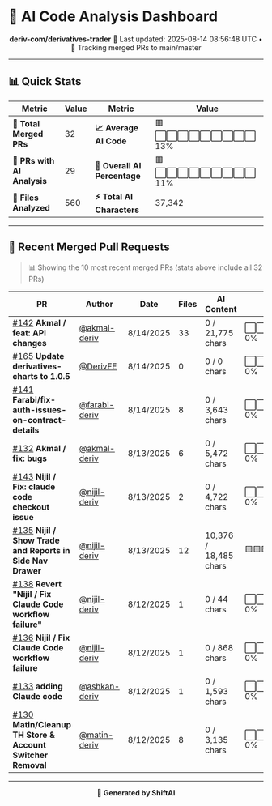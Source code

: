 # 🤖 AI Code Analysis Dashboard

<div align="center">

**deriv-com/derivatives-trader**
📅 Last updated: 2025-08-14 08:56:48 UTC • 🔄 Tracking merged PRs to main/master

</div>

---

## 📊 Quick Stats

| Metric                      | Value | Metric                       | Value                    |
| --------------------------- | ----- | ---------------------------- | ------------------------ |
| **📁 Total Merged PRs**     | 32    | **📈 Average AI Code**       | 🟥⬜⬜⬜⬜⬜⬜⬜⬜⬜ 13% |
| **🤖 PRs with AI Analysis** | 29    | **🎯 Overall AI Percentage** | 🟥⬜⬜⬜⬜⬜⬜⬜⬜⬜ 11% |
| **📄 Files Analyzed**       | 560   | **⚡ Total AI Characters**   | 37,342                   |

---

## 🚀 Recent Merged Pull Requests

> 📊 Showing the 10 most recent merged PRs (stats above include all 32 PRs)

| PR                                                              | Author                                           | Date      | Files | AI Content            | Percentage                         |
| --------------------------------------------------------------- | ------------------------------------------------ | --------- | ----- | --------------------- | ---------------------------------- |
| [#142](#) **Akmal / feat: API changes**                         | [@akmal-deriv](https://github.com/akmal-deriv)   | 8/14/2025 | 33    | 0 / 21,775 chars      | ⬜⬜⬜⬜⬜⬜⬜⬜⬜⬜⬜⬜⬜⬜⬜ 0%  |
| [#165](#) **Update derivatives-charts to 1.0.5**                | [@DerivFE](https://github.com/DerivFE)           | 8/14/2025 | 0     | 0 / 0 chars           | ⬜⬜⬜⬜⬜⬜⬜⬜⬜⬜⬜⬜⬜⬜⬜ 0%  |
| [#141](#) **Farabi/fix-auth-issues-on-contract-details**        | [@farabi-deriv](https://github.com/farabi-deriv) | 8/14/2025 | 8     | 0 / 3,643 chars       | ⬜⬜⬜⬜⬜⬜⬜⬜⬜⬜⬜⬜⬜⬜⬜ 0%  |
| [#132](#) **Akmal / fix: bugs**                                 | [@akmal-deriv](https://github.com/akmal-deriv)   | 8/13/2025 | 6     | 0 / 5,472 chars       | ⬜⬜⬜⬜⬜⬜⬜⬜⬜⬜⬜⬜⬜⬜⬜ 0%  |
| [#143](#) **Nijil / Fix: claude code checkout issue**           | [@nijil-deriv](https://github.com/nijil-deriv)   | 8/13/2025 | 2     | 0 / 4,722 chars       | ⬜⬜⬜⬜⬜⬜⬜⬜⬜⬜⬜⬜⬜⬜⬜ 0%  |
| [#135](#) **Nijil / Show Trade and Reports in Side Nav Drawer** | [@nijil-deriv](https://github.com/nijil-deriv)   | 8/13/2025 | 12    | 10,376 / 18,485 chars | 🟨🟨🟨🟨🟨🟨🟨🟨⬜⬜⬜⬜⬜⬜⬜ 56% |
| [#138](#) **Revert "Nijil / Fix Claude Code workflow failure"** | [@nijil-deriv](https://github.com/nijil-deriv)   | 8/12/2025 | 1     | 0 / 44 chars          | ⬜⬜⬜⬜⬜⬜⬜⬜⬜⬜⬜⬜⬜⬜⬜ 0%  |
| [#136](#) **Nijil / Fix Claude Code workflow failure**          | [@nijil-deriv](https://github.com/nijil-deriv)   | 8/12/2025 | 1     | 0 / 868 chars         | ⬜⬜⬜⬜⬜⬜⬜⬜⬜⬜⬜⬜⬜⬜⬜ 0%  |
| [#133](#) **adding Claude code**                                | [@ashkan-deriv](https://github.com/ashkan-deriv) | 8/12/2025 | 1     | 0 / 1,593 chars       | ⬜⬜⬜⬜⬜⬜⬜⬜⬜⬜⬜⬜⬜⬜⬜ 0%  |
| [#130](#) **Matin/Cleanup TH Store & Account Switcher Removal** | [@matin-deriv](https://github.com/matin-deriv)   | 8/12/2025 | 8     | 0 / 3,135 chars       | ⬜⬜⬜⬜⬜⬜⬜⬜⬜⬜⬜⬜⬜⬜⬜ 0%  |

---

<div align="center">

🚀 **Generated by ShiftAI**

</div>

